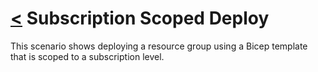 # [<](./../../README.md) Subscription Scoped Deploy

This scenario shows deploying a resource group using a Bicep template that is scoped to a subscription level.

